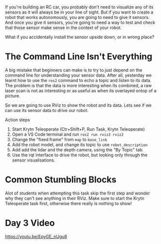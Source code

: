 
If you're building an RC car, you probably don't need to visualize any of its sensors as it will always be in your line of sight. But if you want to create a robot that works autonomously, you are going to need to give it sensors. And once you give it sensors, you're going to need a way to test and check that those sensor make sense in the context of your robot. 

What if you accidentally install the sensor upside down, or in wrong place? 

# The Command Line Isn't Everything

A big mistake that beginners can make is to try to just depend on the command line for understanding your sensor data. After all, yesterday we learnt how to use the `ros2` command to echo a topic and listen to its data. The problem is that the data is more interesting when its combined, a raw laser scan is not as interesting or as useful as when its overlayed ontop of a picture. 

So we are going to use RViz to show the robot and its data. Lets see if  we can use its sensor data to drive our robot.

Action steps 

1. Start Krytn Teleoperate (Ctr+Shift+P, Run Task, Krytn Teleoperate)
2. Open a VS Code terminal and run `ros2 run rviz2 rviz2`
3. Change the "fixed frame" from `map` to `base_link`
4. Add the robot model, and change its topic to use `robot_description`
5. Add add the lidar and the depth camera, using the "By Topic" tab. 
6. Use the rqt interface to drive the robot, but looking only through the sensor visualisations. 

# Common Stumbling Blocks

Alot of students when attempting this task skip the first step and wonder why they can't see anything in their RViz. Make sure to start the Krytn Teleoperate task first, otherwise there really is nothing to show! 

# Day 3 Video

https://youtu.be/EpyGE_nUgu8